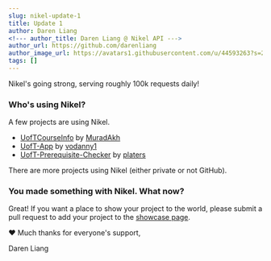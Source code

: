 ```yaml
---
slug: nikel-update-1
title: Update 1
author: Daren Liang
<!--- author_title: Daren Liang @ Nikel API --->
author_url: https://github.com/darenliang
author_image_url: https://avatars1.githubusercontent.com/u/44593263?s=200&v=4
tags: []
---
```


Nikel's going strong, serving roughly 100k requests daily!

### Who's using Nikel?

A few projects are using Nikel.

* [UofTCourseInfo](https://github.com/MuradAkh/UofTCourseInfo) by [MuradAkh](https://github.com/MuradAkh)
* [UofT-App](https://github.com/vodanny1/UofT-App) by [vodanny1](https://github.com/vodanny1)
* [UofT-Prerequisite-Checker](https://github.com/platers/UofT-Prerequisite-Checker) by [platers](https://github.com/platers)

There are more projects using Nikel (either private or not GitHub).

### You made something with Nikel. What now?

Great! If you want a place to show your project to the world, please submit a pull request to add your project to the [showcase page](/showcase).

:heart: Much thanks for everyone's support,

Daren Liang
